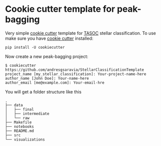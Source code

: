 # Cookie cutter template for peak-bagging

Very simple [cookie cutter][] template for [TASOC][] stellar classification. To use make sure you have [cookie cutter][] installed:

```
pip install -U cookiecutter
```

Now create a new peak-bagging project:

```
$ cookiecutter https://github.com/andresgsaravia/StellarClassificationTemplate
project_name [my_stellar_classification]: Your-project-name-here
author_name [John Doe]: Your-name-here
author_email [me@example.com]: Your-email-hre
```

You will get a folder structure like this

```
.
├── data
│   ├── final
│   ├── intermediate
│   └── raw
├── Makefile
├── notebooks
├── README.md
├── src
└── visualizations
```

[cookie cutter]: https://cookiecutter.readthedocs.io/en/latest/
[TASOC]: https://tasoc.dk/
